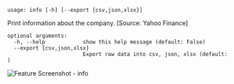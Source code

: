 ```
usage: info [-h] [--export {csv,json,xlsx}]
```

Print information about the company. [Source: Yahoo Finance]

```
optional arguments:
  -h, --help            show this help message (default: False)
  --export {csv,json,xlsx}
                        Export raw data into csv, json, xlsx (default: )
```
<img size="1400" alt="Feature Screenshot - info" src="https://user-images.githubusercontent.com/85772166/141372572-ce79b19f-f2a6-4083-a8a1-88b8a6b5aa72.png">

